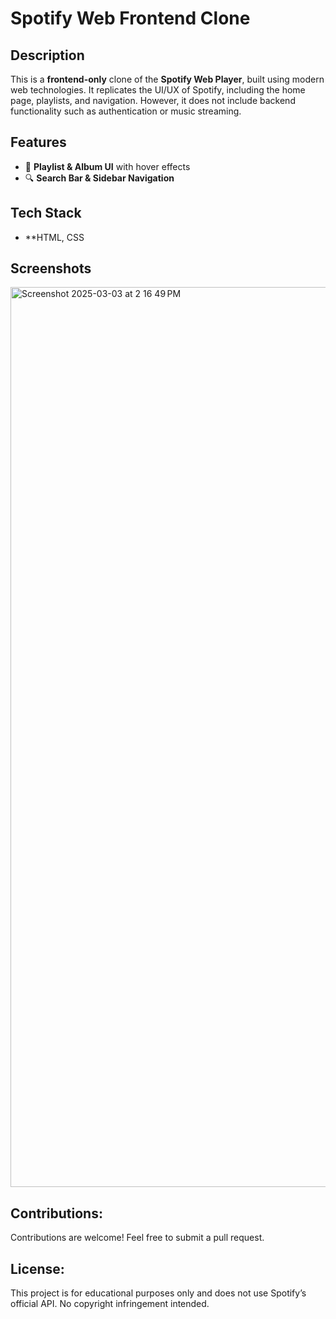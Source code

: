 # Spotify Web Frontend Clone

## Description
This is a **frontend-only** clone of the **Spotify Web Player**, built using modern web technologies. It replicates the UI/UX of Spotify, including the home page, playlists, and navigation. However, it does not include backend functionality such as authentication or music streaming.

## Features
- 🎵 **Playlist & Album UI** with hover effects  
- 🔍 **Search Bar & Sidebar Navigation**  

## Tech Stack
- **HTML, CSS

## Screenshots
 <img width="1440" alt="Screenshot 2025-03-03 at 2 16 49 PM" src="https://github.com/user-attachments/assets/11963944-4493-443f-a8c7-13861d19e53a" />

## Contributions:

Contributions are welcome! Feel free to submit a pull request.

## License:

This project is for educational purposes only and does not use Spotify’s official API. No copyright infringement intended.
